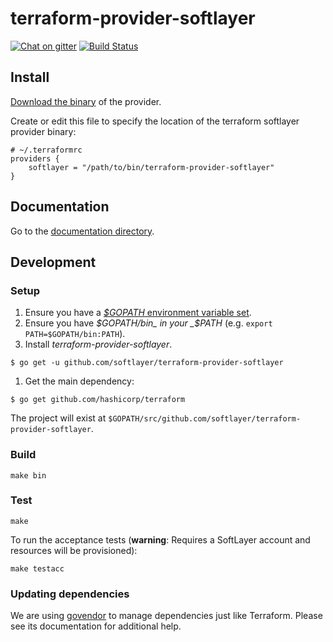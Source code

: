 # terraform-provider-softlayer

[![Chat on gitter](https://img.shields.io/gitter/room/softlayer/terraform-provider-softlayer.svg?maxAge=2592000)](https://gitter.im/softlayer/terraform-provider-softlayer) [![Build Status](https://travis-ci.org/softlayer/terraform-provider-softlayer.svg?branch=master)](https://travis-ci.org/softlayer/terraform-provider-softlayer)

## Install

[Download the binary](https://github.com/softlayer/terraform-provider-softlayer/releases) of the provider.

Create or edit this file to specify the location of the terraform softlayer provider binary:

```
# ~/.terraformrc
providers {
    softlayer = "/path/to/bin/terraform-provider-softlayer"
}
```

## Documentation

Go to the [documentation directory](docs/).

## Development

### Setup

1. Ensure you have a [_$GOPATH_ environment variable set](https://golang.org/doc/code.html#GOPATH).
1. Ensure you have _$GOPATH/bin_ in your _$PATH_ (e.g. `export PATH=$GOPATH/bin:PATH`).
1. Install _terraform-provider-softlayer_.
```
$ go get -u github.com/softlayer/terraform-provider-softlayer
```
1. Get the main dependency:
```
$ go get github.com/hashicorp/terraform
```

The project will exist at `$GOPATH/src/github.com/softlayer/terraform-provider-softlayer`.

### Build

```
make bin
```

### Test

```
make
```

To run the acceptance tests (**warning**: Requires a SoftLayer
account and resources will be provisioned):

```
make testacc
```

### Updating dependencies

We are using [govendor](https://github.com/kardianos/govendor) to manage dependencies just like Terraform. Please see its documentation for additional help.
